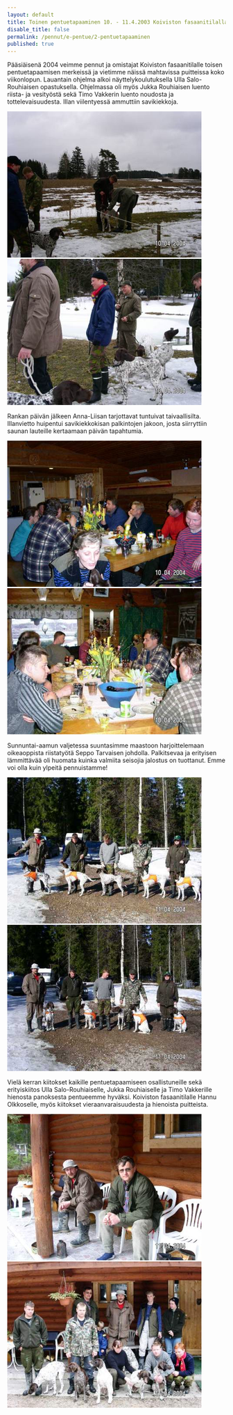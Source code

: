 ```yaml
---
layout: default
title: Toinen pentuetapaaminen 10. - 11.4.2003 Koiviston fasaanitilalla
disable_title: false
permalink: /pennut/e-pentue/2-pentuetapaaminen
published: true
---
```


Pääsiäisenä 2004 veimme pennut ja omistajat Koiviston fasaanitilalle toisen pentuetapaamisen merkeissä ja vietimme näissä mahtavissa puitteissa koko viikonlopun. Lauantain ohjelma alkoi näyttelykoulutuksella Ulla Salo-Rouhiaisen opastuksella. Ohjelmassa oli myös Jukka Rouhiaisen luento riista- ja vesityöstä sekä Timo Vakkerin luento noudosta ja tottelevaisuudesta. Illan viilentyessä ammuttiin savikiekkoja.

![](/media/e-pentue-tapaaminen-2-1.jpg)  
![](/media/e-pentue-tapaaminen-2-2.jpg)

Rankan päivän jälkeen Anna-Liisan tarjottavat tuntuivat taivaallisilta. Illanvietto huipentui savikiekkokisan palkintojen jakoon, josta siirryttiin saunan lauteille kertaamaan päivän tapahtumia.

![](/media/e-pentue-tapaaminen-2-3.jpg)
![](/media/e-pentue-tapaaminen-2-4.jpg)

Sunnuntai-aamun valjetessa suuntasimme maastoon harjoittelemaan oikeaoppista riistatyötä Seppo Tarvaisen johdolla. Palkitsevaa ja erityisen lämmittävää oli huomata kuinka valmiita seisojia jalostus on tuottanut. Emme voi olla kuin ylpeitä pennuistamme! 

![](/media/e-pentue-tapaaminen-2-5.jpg)  
![](/media/e-pentue-tapaaminen-2-6.jpg)

Vielä kerran kiitokset kaikille pentuetapaamiseen osallistuneille sekä erityiskiitos Ulla Salo-Rouhiaiselle, Jukka Rouhiaiselle ja Timo Vakkerille hienosta panoksesta pentueemme hyväksi. Koiviston fasaanitilalle Hannu Olkkoselle, myös kiitokset vieraanvaraisuudesta ja hienoista puitteista.  

![](/media/e-pentue-tapaaminen-2-7.jpg)  
![](/media/e-pentue-tapaaminen-2-8.jpg)
